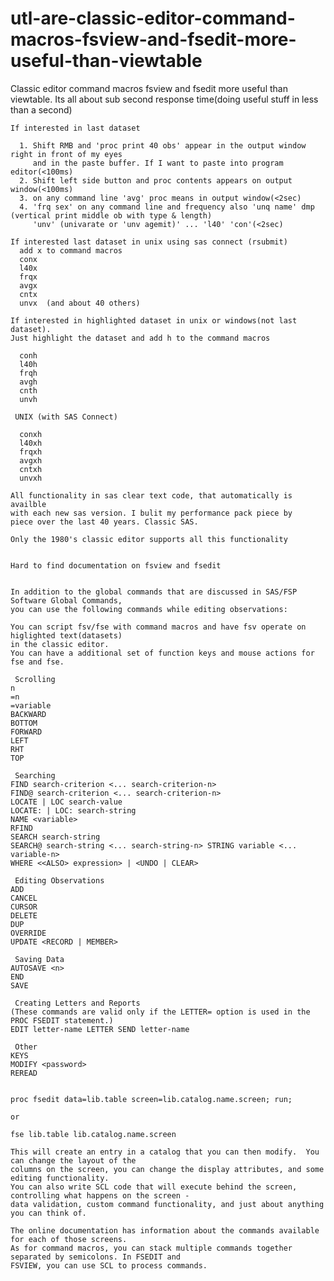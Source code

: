 # utl-are-classic-editor-command-macros-fsview-and-fsedit-more-useful-than-viewtable
Classic editor command macros fsview and fsedit more useful than viewtable.
    Its all about sub second response time(doing useful stuff in less than a second)

    If interested in last dataset

      1. Shift RMB and 'proc print 40 obs' appear in the output window right in front of my eyes
         and in the paste buffer. If I want to paste into program editor(<100ms)
      2. Shift left side button and proc contents appears on output window(<100ms)
      3. on any command line 'avg' proc means in output window(<2sec)
      4. 'frq sex' on any command line and frequency also 'unq name' dmp (vertical print middle ob with type & length)
         'unv' (univarate or 'unv agemit)' ... 'l40' 'con'(<2sec)

    If interested last dataset in unix using sas connect (rsubmit)
      add x to command macros
      conx
      l40x
      frqx
      avgx
      cntx
      unvx  (and about 40 others)

    If interested in highlighted dataset in unix or windows(not last dataset).
    Just highlight the dataset and add h to the command macros

      conh
      l40h
      frqh
      avgh
      cnth
      unvh

     UNIX (with SAS Connect)

      conxh
      l40xh
      frqxh
      avgxh
      cntxh
      unvxh

    All functionality in sas clear text code, that automatically is availble
    with each new sas version. I bulit my performance pack piece by
    piece over the last 40 years. Classic SAS.

    Only the 1980's classic editor supports all this functionality


    Hard to find documentation on fsview and fsedit


    In addition to the global commands that are discussed in SAS/FSP Software Global Commands,
    you can use the following commands while editing observations:

    You can script fsv/fse with command macros and have fsv operate on higlighted text(datasets)
    in the classic editor.
    You can have a additional set of function keys and mouse actions for fse and fse.

     Scrolling
    n
    =n
    =variable
    BACKWARD
    BOTTOM
    FORWARD
    LEFT
    RHT
    TOP

     Searching
    FIND search-criterion <... search-criterion-n>
    FIND@ search-criterion <... search-criterion-n>
    LOCATE | LOC search-value
    LOCATE: | LOC: search-string
    NAME <variable>
    RFIND
    SEARCH search-string
    SEARCH@ search-string <... search-string-n> STRING variable <... variable-n>
    WHERE <<ALSO> expression> | <UNDO | CLEAR>

     Editing Observations
    ADD
    CANCEL
    CURSOR
    DELETE
    DUP
    OVERRIDE
    UPDATE <RECORD | MEMBER>

     Saving Data
    AUTOSAVE <n>
    END
    SAVE

     Creating Letters and Reports
    (These commands are valid only if the LETTER= option is used in the PROC FSEDIT statement.)
    EDIT letter-name LETTER SEND letter-name

     Other
    KEYS
    MODIFY <password>
    REREAD


    proc fsedit data=lib.table screen=lib.catalog.name.screen; run;

    or

    fse lib.table lib.catalog.name.screen

    This will create an entry in a catalog that you can then modify.  You can change the layout of the
    columns on the screen, you can change the display attributes, and some editing functionality.
    You can also write SCL code that will execute behind the screen, controlling what happens on the screen -
    data validation, custom command functionality, and just about anything you can think of.

    The online documentation has information about the commands available for each of those screens.
    As for command macros, you can stack multiple commands together separated by semicolons. In FSEDIT and
    FSVIEW, you can use SCL to process commands.


